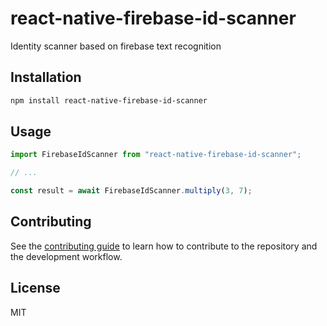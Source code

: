 # react-native-firebase-id-scanner

Identity scanner based on firebase text recognition

## Installation

```sh
npm install react-native-firebase-id-scanner
```

## Usage

```js
import FirebaseIdScanner from "react-native-firebase-id-scanner";

// ...

const result = await FirebaseIdScanner.multiply(3, 7);
```

## Contributing

See the [contributing guide](CONTRIBUTING.md) to learn how to contribute to the repository and the development workflow.

## License

MIT
